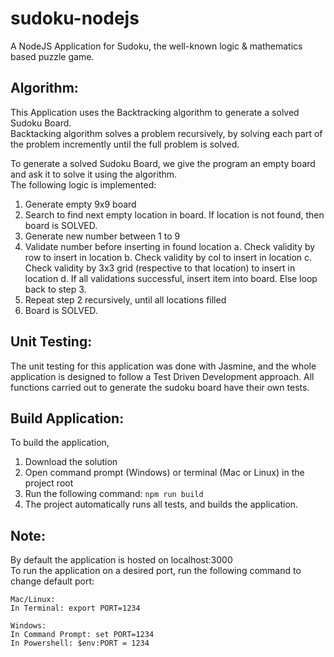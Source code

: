 # sudoku-nodejs
A NodeJS Application for Sudoku, the well-known logic &amp; mathematics based puzzle game.

## Algorithm:
This Application uses the Backtracking algorithm to generate a solved Sudoku Board.  
Backtacking algorithm solves a problem recursively, by solving each part of the problem incremently until the full problem is solved.

To generate a solved Sudoku Board, we give the program an empty board and ask it to solve it using the algorithm.  
The following logic is implemented:

1. Generate empty 9x9 board
2. Search to find next empty location in board. If location is not found, then board is SOLVED.
3. Generate new number between 1 to 9
4. Validate number before inserting in found location
  a. Check validity by row to insert in location
  b. Check validity by col to insert in location
  c. Check validity by 3x3 grid (respective to that location) to insert in location
  d. If all validations successful, insert item into board. Else loop back to step 3.
5. Repeat step 2 recursively, until all locations filled
6. Board is SOLVED.


## Unit Testing:
The unit testing for this application was done with Jasmine, and the whole application is designed to follow a Test Driven Development approach. All functions carried out to generate the sudoku board have their own tests.

## Build Application:
To build the application,  
1. Download the solution
2. Open command prompt (Windows) or terminal (Mac or Linux) in the project root
3. Run the following command: `npm run build`
4. The project automatically runs all tests, and builds the application.

## Note:
By default the application is hosted on localhost:3000  
To run the application on a desired port, run the following command to change default port:

```
Mac/Linux:  
In Terminal: export PORT=1234

Windows:  
In Command Prompt: set PORT=1234  
In Powershell: $env:PORT = 1234
```
